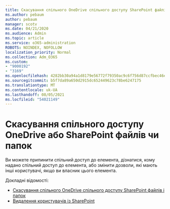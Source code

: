 ```yaml
---
title: Скасування спільного OneDrive спільного доступу SharePoint файлів і папок
ms.author: pebaum
author: pebaum
manager: scotv
ms.date: 04/21/2020
ms.audience: Admin
ms.topic: article
ms.service: o365-administration
ROBOTS: NOINDEX, NOFOLLOW
localization_priority: Normal
ms.collection: Adm_O365
ms.custom:
- "9000192"
- "3169"
ms.openlocfilehash: 4282bb30a94a1d8179e56772f79350ac9c6f756d87ccfbec46e0418a3cc18612
ms.sourcegitcommit: b5f7da89a650d2915dc652449623c78be6247175
ms.translationtype: MT
ms.contentlocale: uk-UA
ms.lasthandoff: 08/05/2021
ms.locfileid: "54021149"
---
```

# <a name="how-to-stop-sharing-onedrive-or-sharepoint-files-or-folders"></a>Скасування спільного доступу OneDrive або SharePoint файлів чи папок

Ви можете припинити спільний доступ до елемента, дізнатися, кому надано спільний доступ до елемента, або змінити дозволи, які мають інші користувачі, якщо ви власник цього елемента.

Докладні відомості: 

- [Скасування спільного OneDrive спільного доступу SharePoint файлів і папок](https://support.office.com/article/stop-sharing-onedrive-or-sharepoint-files-or-folders-or-change-permissions-0a36470f-d7fe-40a0-bd74-0ac6c1e13323)
- [Видалення користувачів із SharePoint](/sharepoint/remove-users)